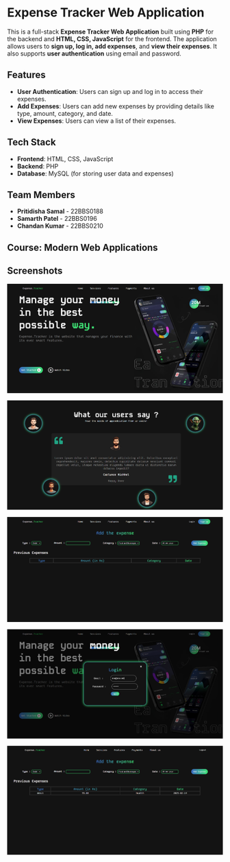 # **Expense Tracker Web Application**

This is a full-stack **Expense Tracker Web Application** built using **PHP** for the backend and **HTML, CSS, JavaScript** for the frontend. The application allows users to **sign up, log in, add expenses**, and **view their expenses**. It also supports **user authentication** using email and password.

## **Features**

- **User Authentication**: Users can sign up and log in to access their expenses.
- **Add Expenses**: Users can add new expenses by providing details like type, amount, category, and date.
- **View Expenses**: Users can view a list of their expenses.


## **Tech Stack**

- **Frontend**: HTML, CSS, JavaScript
- **Backend**: PHP
- **Database**: MySQL (for storing user data and expenses)


## **Team Members**

- **Pritidisha Samal** - 22BBS0188
- **Samarth Patel** - 22BBS0196
- **Chandan Kumar** - 22BBS0210


## **Course**: Modern Web Applications


## **Screenshots**

![alt text](frontend/ScreenShots/SS_1.png)

![alt text](frontend/ScreenShots/SS_2.png)

![alt text](frontend/ScreenShots/SS_3.png)

![alt text](frontend/ScreenShots/SS_4.png)

![alt text](frontend/ScreenShots/SS_5.png)
